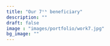 ```yaml
---
title: "Our 7ᵗʰ beneficiary"
description: ""
draft: false
image : "images/portfolio/work7.jpg"
bg_image: ""
---
```

##  
